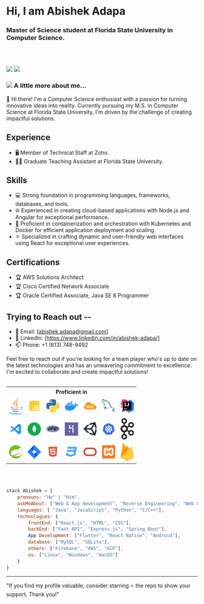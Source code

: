 # Hi, I am Abishek Adapa

### Master of Science student at Florida State University in Computer Science.
<br/>
<br/>

[![](https://img.shields.io/badge/LinkedIn-Abishek%20Adapa%20-blue)](https://www.linkedin.com/in/abishek-adapa/)
[![](https://img.shields.io/badge/GMail-abishek.adapa%40gmail.com-red)](mailto:abishek.adapa@gmail.com)


### <img src="https://media.giphy.com/media/VgCDAzcKvsR6OM0uWg/giphy.gif" width="50"> A little more about me...  
👋 Hi there! I'm a Computer Science enthusiast with a passion for turning innovative ideas into reality. Currently pursuing my M.S. in Computer Science at Florida State University, I'm driven by the challenge of creating impactful solutions.

## Experience
- 🖥️ Member of Technical Staff at Zoho.
- 👨‍🏫 Graduate Teaching Assistant at Florida State University.

## Skills
- 💻 Strong foundation in programming languages, frameworks, databases, and tools.
- 🌐 Experienced in creating cloud-based applications with Node.js and Angular for exceptional performance.
- 🐳 Proficient in containerization and orchestration with Kubernetes and Docker for efficient application deployment and scaling.
- ⚛️ Specialized in crafting dynamic and user-friendly web interfaces using React for exceptional user experiences.

## Certifications
- 🏆 AWS Solutions Architect
- 🏆 Cisco Certified Network Associate
- 🏆 Oracle Certified Associate, Java SE 8 Programmer
  
## Trying to Reach out --
- 📧 Email: [abishek.adapa@gmail.com]
- 💼 LinkedIn: [https://www.linkedin.com/in/abishek-adapa/]
- 📫 Phone: +1 (813) 748-9492

Feel free to reach out if you're looking for a team player who's up to date on the latest technologies and has an unwavering commitment to excellence. I'm excited to collaborate and create impactful solutions!
<br>
<br>

<table border-collapse="collapse">
  <tr>
  <th colspan="20" align="middle"> Proficient in </th>
  </tr>
  <tr>
    <td align="center">
  <img alt="Java" width="35px" src="imgs/jee.svg" />  
  </td>
    <td align="center">
  <img alt="JavaScript" width="35px" src="imgs/javascript.svg" />
  <td align="center">
  <img alt="Python" width="35px" src="imgs/python-5.svg" />  
  </td>
  <td align="center">
  <img alt="Docker" width="35px" src="imgs/docker.png" />  
  </td>
  <td align="center">
  <img alt="AWS" width="35px" src="imgs/awslogo2.png" />  
  </td>
  <td align="center">
  <img alt="MySQL" width="35px" src="imgs/mysql-6.svg" />  
  </td>
  <td align="center">
  <img alt="Intellij" width="35px" src="imgs/intellij-idea.svg" />  
  </td>
  </tr>
  <tr>
  <td align="center">
  <img alt="VsCode" width="35px" src="imgs/vscode.svg" />  
  </td>
  <td align="center">
  <img alt="MongoDB" width="35px" src="imgs/mongodb.svg" />  
  </td>
  <td align="center">
  <img alt="PHP" width="35px" src="imgs/php-1.svg" />
  <td align="center">
  <img alt="Heroku" width="35px" src="imgs/heroku-4.svg" />  
  </td>
    <td align="center">
  <img alt="Unity" width="35px" src="imgs/unity-69.svg" />  
  </td>
  
  <td align="center">
  <img alt="kube" width="35px" src="imgs/kube.png" />  
  </td>
  <td align="center">
  <img alt="kafka" width="35px" src="imgs/Apache_kafka.svg.png" />  
  </td>
  </tr>
  <tr>
  <td align="center">
  <img alt="Spring" width="35px" src="imgs/spring-3.svg" />  
  </td>
  <td align="center">
  <img alt="Jira" width="35px" src="imgs/jira.svg" />  
  </td>
  <td align="center">
  <img alt="HTML" width="35px" src="imgs/html.svg" />  
  </td>
  <td align="center">
  <img alt="CSS3" width="35px" src="imgs/css.svg" /> 
  </td>
  <td align="center">
  <img alt="Oracle" width="35px" src="imgs/oracle.svg" />
  </td>
  <td align="center">
  <img alt="Xampp" width="35px" src="imgs/xampp.svg" />
  </td>
   <td align="center">
  <img alt="Firebase" width="35px" src="imgs/firebase-1.svg" />
  </td>
  </tr>
</table>
<br>

<br>

```javascript
stack Abishek = {
    pronouns: "He" | "Him",
    askMeAbout: ["Web & App development", "Reverse Engineering", "Web & App Security"],
    languages: [ "Java", "JavaScript", "Python", "C/C++"],
    technologies: {
        frontEnd: ["React.js", "HTML", "CSS"],
        backEnd: ["Fast API", "Express.js", "Spring Boot"],
        App Development: ["Flutter", "React Native", "Android"],
        database: ["MySQL", "SQLite"],
        others: ["Firebase", "AWS", "GCP"],
        os: ["Linux", "Windows", "macOS"]
    }
}
```

---
   "If you find my profile valuable, consider starring ⭐ the repo to show your support. Thank you!"
